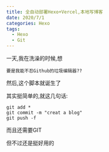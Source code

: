```yaml
---
title: 全自动部署Hexo+Vercel,本地写博客
date: 2020/7/1
categories: Hexo
tags:
  - Hexo
  - Git
---
```


一天,我在洗澡的时候,想

```
要是我能不忍Github的垃圾编辑器??
```

然后,这个脚本就诞生了

其实挺简单的,就这几句话:

```shell
git add *
git commit -m "creat a blog"
git push -f
```

而且还需要GIT

但不过还是挺好用的
